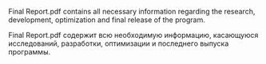 Final Report.pdf contains all necessary information regarding the research, development, optimization and final release of the program.

Final Report.pdf содержит всю необходимую информацию, касающуюся исследований, разработки, оптимизации и последнего выпуска программы.
